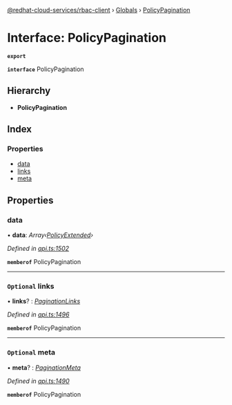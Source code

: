 [@redhat-cloud-services/rbac-client](../README.md) › [Globals](../globals.md) › [PolicyPagination](policypagination.md)

# Interface: PolicyPagination

**`export`** 

**`interface`** PolicyPagination

## Hierarchy

* **PolicyPagination**

## Index

### Properties

* [data](policypagination.md#data)
* [links](policypagination.md#optional-links)
* [meta](policypagination.md#optional-meta)

## Properties

###  data

• **data**: *Array‹[PolicyExtended](policyextended.md)›*

*Defined in [api.ts:1502](https://github.com/RedHatInsights/javascript-clients/blob/master/packages/rbac/api.ts#L1502)*

**`memberof`** PolicyPagination

___

### `Optional` links

• **links**? : *[PaginationLinks](paginationlinks.md)*

*Defined in [api.ts:1496](https://github.com/RedHatInsights/javascript-clients/blob/master/packages/rbac/api.ts#L1496)*

**`memberof`** PolicyPagination

___

### `Optional` meta

• **meta**? : *[PaginationMeta](paginationmeta.md)*

*Defined in [api.ts:1490](https://github.com/RedHatInsights/javascript-clients/blob/master/packages/rbac/api.ts#L1490)*

**`memberof`** PolicyPagination
